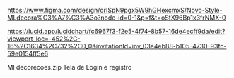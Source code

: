 https://www.figma.com/design/orISpN9pgx5W9hGHexcmxS/Novo-Style-MLdecora%C3%A7%C3%A3o?node-id=0-1&p=f&t=oStX96Bp1x3frNMX-0

https://lucid.app/lucidchart/fc6967f3-f2e5-4f74-8b57-16de4ecff9da/edit?viewport_loc=-452%2C-16%2C1634%2C732%2C0_0&invitationId=inv_03e4eb88-b105-4730-93fc-59e0154ff5e6

Ml decorecoes.zip Tela de Login e registro
